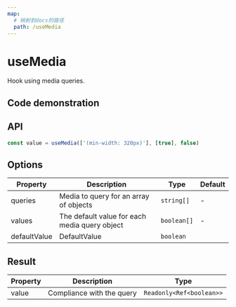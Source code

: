 ```yaml
---
map:
  # 映射到docs的路径
  path: /useMedia
---
```


# useMedia

Hook using media queries.

## Code demonstration

<demo src="./demo/demo.vue"
  language="vue"
  title="Basic usage"
  desc="For media queries-Minimum size of 320 px"> </demo>

## API

```javascript
const value = useMedia(['(min-width: 320px)'], [true], false)
```

## Options

| Property     | Description                                   | Type        | Default |
| ------------ | --------------------------------------------- | ----------- | ------- |
| queries      | Media to query for an array of objects        | `string[]`  | -       |
| values       | The default value for each media query object | `boolean[]` | -       |
| defaultValue | DefaultValue                                  | `boolean`   |

## Result

| Property | Description               | Type                     |
| -------- | ------------------------- | ------------------------ |
| value    | Compliance with the query | `Readonly<Ref<boolean>>` |
